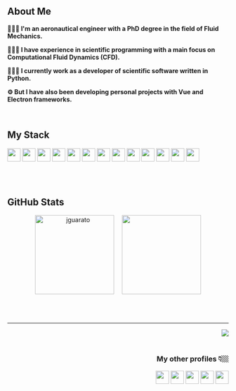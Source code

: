 <!--<p align="left">
  <img height=310 src="https://user-images.githubusercontent.com/82293939/169710356-b7342616-3533-4db3-a9bf-1d39218f17b9.png"/>
</p>-->

<h2>About Me</h2>
<b>
  <p align="left"> 👩🏻‍🎓 I'm an aeronautical engineer with a PhD degree in the field of Fluid Mechanics.</p>
  <p align="left"> 👩🏻‍💻 I have experience in scientific programming with a main focus on Computational Fluid Dynamics (CFD).</p>
  <p align="left"> 👩🏻‍💼 I currently work as a developer of scientific software written in Python.</p>
  <p align="left"> ⚙️ But I have also been developing personal projects with Vue and Electron frameworks.</p>
<!--   <p align="left"> 💙 I'm passionate about programming, so I'm willing to continually learn new languages and explore different fields.</p> -->
</b>
<br>

<h2>My Stack</h2>
<p align="left">
  <code><img height=30 src="https://cdn.jsdelivr.net/gh/devicons/devicon/icons/javascript/javascript-original.svg"/></code>
  <code><img height=30 src="https://cdn.jsdelivr.net/gh/devicons/devicon/icons/python/python-original.svg"/></code>
  <code><img height=30 src="https://cdn.jsdelivr.net/gh/devicons/devicon/icons/c/c-original.svg"/></code>
  <code><img height=30 src="https://raw.githubusercontent.com/fortran-lang/fortran-lang.org/be10cecc096dac6a57b13fae65b4a6ffa6cc32dd/assets/img/fortran-logo.svg"/></code>
  <code><img height=30 src="https://cdn.jsdelivr.net/gh/devicons/devicon/icons/matlab/matlab-original.svg"/></code>
  <code><img height=30 src="https://cdn.jsdelivr.net/gh/devicons/devicon/icons/git/git-original.svg"/></code>
  <code><img height=30 src="https://cdn.jsdelivr.net/gh/devicons/devicon/icons/html5/html5-original.svg"/></code>
  <code><img height=30 src="https://cdn.jsdelivr.net/gh/devicons/devicon/icons/css3/css3-original.svg"/></code>
  <code><img height=30 src="https://cdn.jsdelivr.net/gh/devicons/devicon/icons/nodejs/nodejs-original.svg"/></code>
  <code><img height=30 src="https://cdn.jsdelivr.net/gh/devicons/devicon/icons/vuejs/vuejs-original.svg"/></code>
  <code><img height=30 src="https://cdn.jsdelivr.net/gh/devicons/devicon/icons/electron/electron-original.svg"/></code>
  <code><img height=30 src="https://cdn.jsdelivr.net/gh/devicons/devicon/icons/react/react-original.svg"/></code>
  <code><img height=30 src="https://cdn.jsdelivr.net/gh/devicons/devicon/icons/bootstrap/bootstrap-original.svg"/></code>
  
</p>

<br>
<br>

<h2> GitHub Stats </h2>
<p align="center">
  <img height="180em" src="https://github-readme-stats.vercel.app/api?username=jguarato&title_color=4b959f&icon_color=85D3DD&bg_color=f6f8fa&show_icons=true&hide_border=true" alt="jguarato"/>
  <img width="10em"/>
  <img  height="180em"src="https://github-readme-stats.vercel.app/api/top-langs/?username=jguarato&layout=compact&title_color=4b959f&bg_color=f6f8fa&hide_border=true"/>
</p>

<br>
<br>

<hr>
<img align="right" src="https://komarev.com/ghpvc/?username=jguarato&color=4b959f">

<br>
<br>

<div align="right">
  <h3> My other profiles 👇🏼</h3>
  <a href="https://www.linkedin.com/in/jguarato/" target="blank"><img src="https://cdn.jsdelivr.net/npm/simple-icons@3.0.1/icons/linkedin.svg" height="30" width="30"/></a>
  <a href="http://lattes.cnpq.br/3055484523741519" target="blank"><img src="http://www.cchla.ufpb.br/proling/wp-content/uploads/2021/11/icone-lattes-1.png" height="30" width="30"/></a>
  <a href="https://codepen.io/jguarato" target="blank"><img src="https://cdn.jsdelivr.net/npm/simple-icons@3.0.1/icons/codepen.svg" height="30" width="30"/></a>
  <a href="https://www.freecodecamp.org/jguarato" target="blank"><img src="https://cdn.jsdelivr.net/npm/simple-icons@3.0.1/icons/freecodecamp.svg" height="30" width="30"/></a>
  <a href="https://leetcode.com/jguarato/" target="blank"><img src="https://cdn.jsdelivr.net/npm/simple-icons@3.0.1/icons/leetcode.svg" height="30" width="30"/></a>
</div>





